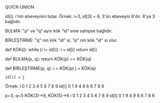 QUICK-UNION

id[i]: i'nin ebeveynini tutar.
Örnek: i=3, id[3] = 6, 3'ün ebeveyni 6'dır. 6'ya 3 bağlıdır.

BULMA:	"p" ve "q" aynı kök "id" sine sahipse bağlıdır.

BİRLEŞTİRME: "q" nın kök "id" si, "p" nin kök "id" si olur.

def KÖK(i):
	while (i != id[i]):
		i = id[i]
	return id[i]

def BULMA(p, q):
	return KÖK(p) == KÖK(q)

def BİRLEŞTİRME(p, q):
	i = KÖK(p)
	j = KÖK(q)
	
	id[i] = j

Örnek:
i	0	1	2	3	4	5	6	7	8	9
id[i]	0	1	9	4	9	6	6	7	8	9

p=3, q=5	KÖK(3)->9, KÖK(5)->6
i	0	1	2	3	4	5	6	7	8	9
id[i]	0	1	9	4	9	6	6	7	8	6



